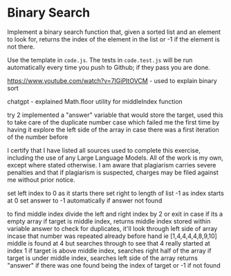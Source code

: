 # Binary Search

Implement a binary search function that, given a sorted list and an element to
look for, returns the index of the element in the list or -1 if the element is
not there.

Use the template in `code.js`. The tests in `code.test.js` will be run
automatically every time you push to Github; if they pass you are done.


https://www.youtube.com/watch?v=7lGiPItOVCM  - used to explain binary sort 

chatgpt - explained Math.floor utility for middleIndex function 

try 2 
implemented a "answer" variable that would store the target, used this to take care of the duplicate number case which failed me the first time
by having it explore the left side of the array in case there was a first iteration of the number before


I certify that I have listed all sources used to complete this exercise, including the use of any Large Language Models. All of the work is my own, except where stated otherwise. I am aware that plagiarism carries severe penalties and that if plagiarism is suspected, charges may be filed against me without prior notice.



set left index to 0 as it starts there 
set right to length of list -1 as index starts at 0 
set answer to -1 automatically if answer not found 

to find middle index divide the left and right index by 2 or exit in case if its a empty array
if target is middle index, returns middle index stored within variable answer
to check for duplicates, it'll look through left side of array incase that number was repeated already before hand
ie  [1,4,4,4,4,8,9,10]  middle is found at 4 but searches through to see that 4 really started at index 1 
if target is above middle index, searches right half of the array 
if target is under middle index, searches left side of the array 
returns "answer" if there was one found being the index of target or -1 if not found 

